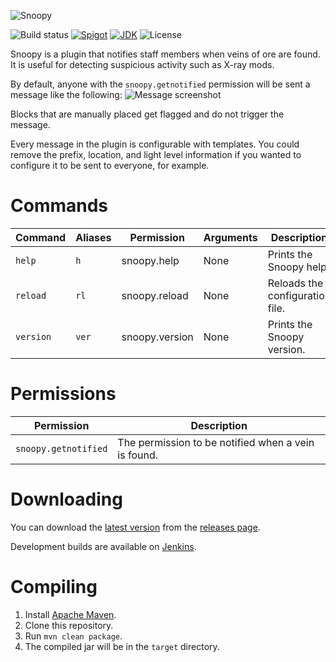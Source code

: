 ![Snoopy](https://sweepyoface.github.io/Snoopy/logo.png)

![Build status](https://api.travis-ci.org/sweepyoface/Snoopy.svg?branch=master)
[![Spigot](https://img.shields.io/badge/Spigot-Project%20Page-yellow.svg)](https://www.spigotmc.org/resources/snoopy.43288/)
[![JDK](https://img.shields.io/badge/JDK-1.8-blue.svg)](http://www.oracle.com/technetwork/java/javase/downloads/jre8-downloads-2133155.html)
![License](https://img.shields.io/github/license/sweepyoface/ItemToken.svg)

Snoopy is a plugin that notifies staff members when veins of ore are found. It is useful for detecting suspicious activity such as X-ray mods.

By default, anyone with the `snoopy.getnotified` permission will be sent a message like the following:
![Message screenshot](https://sweepyoface.github.io/Snoopy/message.png)

Blocks that are manually placed get flagged and do not trigger the message.

Every message in the plugin is configurable with templates. You could remove the prefix, location, and light level information if you wanted to configure it to be sent to everyone, for example.

# Commands
| Command | Aliases |Permission | Arguments | Description |
| --- | --- | --- | --- | --- |
| `help` | `h` | snoopy.help | None | Prints the Snoopy help. |
| `reload`| `rl` |  snoopy.reload | None | Reloads the configuration file. |
| `version`| `ver` | snoopy.version | None | Prints the Snoopy version. |

# Permissions
| Permission | Description |
| --- | --- |
| `snoopy.getnotified` | The permission to be notified when a vein is found. |

# Downloading
You can download the [latest version](https://github.com/sweepyoface/Snoopy/releases/latest) from the [releases page](https://github.com/sweepyoface/Snoopy/releases).

Development builds are available on [Jenkins](https://ci.sweepy.pw/job/Snoopy/).

# Compiling
1. Install [Apache Maven](https://maven.apache.org/).
2. Clone this repository.
3. Run `mvn clean package`.
4. The compiled jar will be in the `target` directory.
